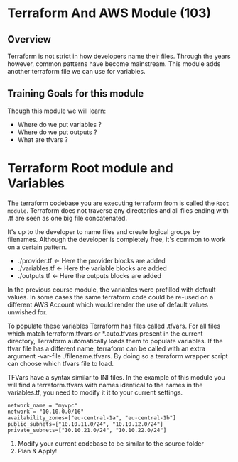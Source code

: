 # Terraform And AWS Module (103)

## Overview
Terraform is not strict in how developers name their files. Through the years however, common patterns have become mainstream. This module adds another terraform file we can use for variables.

## Training Goals for this module
Though this module we will learn:
*  Where do we put variables ?
*  Where do we put outputs ?
*  What are tfvars ?


# Terraform Root module and Variables

The terraform codebase you are executing terraform from is called the `Root module`. Terraform does not traverse any directories and all files ending with .tf are seen as one big file concatenated.

It's up to the developer to name files and create logical groups by filenames. Although the developer is completely free, it's common to work on a certain pattern.
* ./provider.tf <- Here the provider blocks are added
* ./variables.tf <- Here the variable blocks are added
* ./outputs.tf <- Here the outputs blocks are added

In the previous course module, the variables were prefilled with default values. In some cases the same terraform code could be re-used on a different AWS Account which would render the use of default values unwished for.

To populate these variables Terraform has files called .tfvars. For all files which match terraform.tfvars or *.auto.tfvars present in the current directory, Terraform automatically loads them to populate variables. If the tfvar file has a different name, terraform can be called with an extra argument -var-file ./filename.tfvars. By doing so a terraform wrapper script can choose which tfvars file to load.

TFVars have a syntax similar to INI files. In the example of this module you will find a terraform.tfvars with names identical to the names in the variables.tf, you need to modify it it to your current settings.
```hcl
network_name = "myvpc"
network = "10.10.0.0/16"
availability_zones=["eu-central-1a", "eu-central-1b"]
public_subnets=["10.10.11.0/24", "10.10.12.0/24"]
private_subnets=["10.10.21.0/24", "10.10.22.0/24"]
```

1. Modify your current codebase to be similar to the source folder
2. Plan & Apply!
